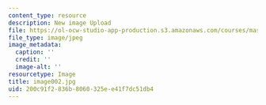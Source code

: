 ```yaml
---
content_type: resource
description: New image Upload
file: https://ol-ocw-studio-app-production.s3.amazonaws.com/courses/mas-962-special-topics-new-textiles-spring-2010/200c91f2836b8060325ee41f7dc51db4_image002.jpg
file_type: image/jpeg
image_metadata:
  caption: ''
  credit: ''
  image-alt: ''
resourcetype: Image
title: image002.jpg
uid: 200c91f2-836b-8060-325e-e41f7dc51db4
---
```

